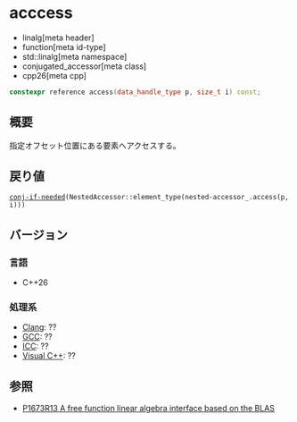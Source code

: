 # acccess
* linalg[meta header]
* function[meta id-type]
* std::linalg[meta namespace]
* conjugated_accessor[meta class]
* cpp26[meta cpp]

```cpp
constexpr reference access(data_handle_type p, size_t i) const;
```

## 概要
指定オフセット位置にある要素へアクセスする。


## 戻り値
[`conj-if-needed`](../conj-if-needed.md)`(NestedAccessor::element_type(nested-accessor_.access(p, i)))`


## バージョン
### 言語
- C++26

### 処理系
- [Clang](/implementation.md#clang): ??
- [GCC](/implementation.md#gcc): ??
- [ICC](/implementation.md#icc): ??
- [Visual C++](/implementation.md#visual_cpp): ??


## 参照
- [P1673R13 A free function linear algebra interface based on the BLAS](https://www.open-std.org/jtc1/sc22/wg21/docs/papers/2023/p1673r13.html)

